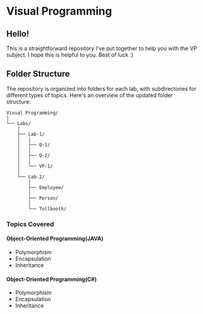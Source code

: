 # Visual Programming
## Hello!
This is a straightforward repository I've put together to help you with the VP subject. I hope this is helpful to you. Best of luck :)

## Folder Structure

The repository is organized into folders for each lab, with subdirectories for different types of topics. Here's an overview of the updated folder structure:

```
Visual Programming/
│
└── Labs/
    │
    ├── Lab-1/
    │   │
    │   ├── Q-1/
    │   │
    │   ├── Q-2/
    │   │
    │   └── VP-1/
    │
    └── Lab-2/
        │
        ├── Employee/
        │
        ├── Person/
        │
        └── Tollbooth/
```

### Topics Covered

#### Object-Oriented Programming(JAVA)
- Polymorphism
- Encapsulation
- Inheritance
#### Object-Oriented Programming(C#)
- Polymorphism
- Encapsulation
- Inheritance
